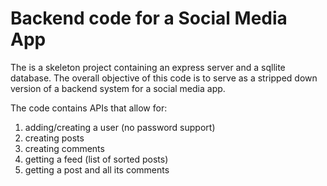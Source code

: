 # Backend code for a Social Media App 

The is a skeleton project containing an express server and a sqllite database. The overall objective of this code is to serve as a stripped down version of a backend system for a social media app. 

The code contains APIs that allow for:

1. adding/creating a user (no password support)
2. creating posts
3. creating comments
4. getting a feed (list of sorted posts) 
5. getting a post and all its comments

